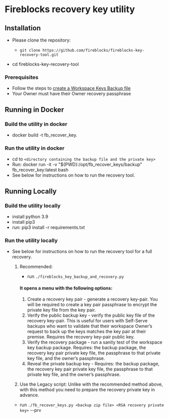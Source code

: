# Fireblocks recovery key utility
## Installation

* Please clone the repository:
  * `git clone https://github.com/fireblocks/fireblocks-key-recovery-tool.git`

* cd fireblocks-key-recovery-tool

### Prerequisites
* Follow the steps to [create a Workspace Keys Backup file](https://support.fireblocks.io/hc/en-us/articles/360012223159-Workspace-Keys-Backup-and-Recovery-Hard-Key-Recovery-)
* Your Owner must have their Owner recovery passphrase

## Running in Docker

### Build the utility in docker
* docker build -t fb_recover_key.

### Run the utility in docker
* cd to `<directory containing the backup file and the private key>`
* Run: docker run -it -v "${PWD}:/opt/fb_recover_keys/backup" fb_recover_key:latest bash
* See below for instructions on how to run the recovery tool.

## Running Locally

### Build the utility locally
* install python 3.9
* install pip3
* run: pip3 install -r requirements.txt

### Run the utility locally
* See below for instructions on how to run the recovery tool for a full recovery.

  1. Recommended: 
      * run `./fireblocks_key_backup_and_recovery.py`

      #### It opens a menu with the following options:
      1. Create a recovery key pair - generate a recovery key-pair. You will be required to
      create a key pair passphrase to encrypt the private key file from the key pair.
      2. Verify the public backup key - verify the public key file of the recovery key-pair. 
      This is useful for users with Self-Serve backups who want to validate that their workspace 
      Owner’s request to back up the keys matches the key pair at their premise. Requires the 
      recovery key-pair public key.
      3. Verify the recovery package - run a sanity test of the workspace key backup package. 
      Requires: the backup package, the recovery key pair private key file, the passphrase to that 
      private  key file, and the owner’s passphrase.
      4. Reveal the private backup key - Requires: the backup package, the recovery key pair 
      private key file, the passphrase to that private key file, and the owner’s passphrase.

  2. Use the Legacy script:
     Unlike with the recommended method above, with this method you need to prepare the recovery private key in advance.
    * run `./fb_recover_keys.py <backup zip file> <RSA recovery private key>` --prv